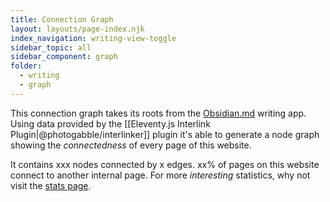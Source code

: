 ```yaml
---
title: Connection Graph
layout: layouts/page-index.njk
index_navigation: writing-view-toggle
sidebar_topic: all
sidebar_component: graph
folder: 
  - writing
  - graph
---
```


This connection graph takes its roots from the <a href="https://obsidian.md">Obsidian.md</a> writing app. Using data provided by the [[Eleventy.js Interlink Plugin|@photogabble/interlinker]] plugin it's able to generate a node graph showing the *connectedness* of every page of this website.

It contains xxx nodes connected by x edges. xx% of pages on this website connect to another internal page. For more *interesting* statistics, why not visit the <a href="/stats/">stats page</a>.
